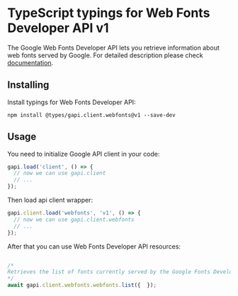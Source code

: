 # TypeScript typings for Web Fonts Developer API v1

The Google Web Fonts Developer API lets you retrieve information about web fonts served by Google.
For detailed description please check [documentation](https://developers.google.com/fonts/docs/developer_api).

## Installing

Install typings for Web Fonts Developer API:

```
npm install @types/gapi.client.webfonts@v1 --save-dev
```

## Usage

You need to initialize Google API client in your code:

```typescript
gapi.load('client', () => {
  // now we can use gapi.client
  // ...
});
```

Then load api client wrapper:

```typescript
gapi.client.load('webfonts', 'v1', () => {
  // now we can use gapi.client.webfonts
  // ...
});
```



After that you can use Web Fonts Developer API resources:

```typescript

/*
Retrieves the list of fonts currently served by the Google Fonts Developer API.
*/
await gapi.client.webfonts.webfonts.list({  });
```
